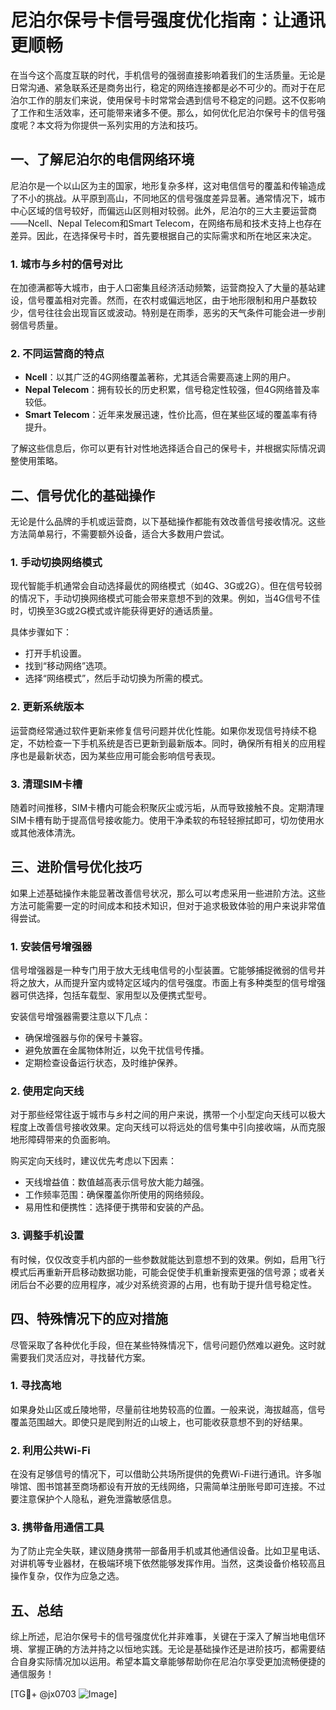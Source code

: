 # 尼泊尔保号卡信号强度优化指南：让通讯更顺畅

在当今这个高度互联的时代，手机信号的强弱直接影响着我们的生活质量。无论是日常沟通、紧急联系还是商务出行，稳定的网络连接都是必不可少的。而对于在尼泊尔工作的朋友们来说，使用保号卡时常常会遇到信号不稳定的问题。这不仅影响了工作和生活效率，还可能带来诸多不便。那么，如何优化尼泊尔保号卡的信号强度呢？本文将为你提供一系列实用的方法和技巧。

## 一、了解尼泊尔的电信网络环境

尼泊尔是一个以山区为主的国家，地形复杂多样，这对电信信号的覆盖和传输造成了不小的挑战。从平原到高山，不同地区的信号强度差异显著。通常情况下，城市中心区域的信号较好，而偏远山区则相对较弱。此外，尼泊尔的三大主要运营商——Ncell、Nepal Telecom和Smart Telecom，在网络布局和技术支持上也存在差异。因此，在选择保号卡时，首先要根据自己的实际需求和所在地区来决定。

### 1. 城市与乡村的信号对比
在加德满都等大城市，由于人口密集且经济活动频繁，运营商投入了大量的基站建设，信号覆盖相对完善。然而，在农村或偏远地区，由于地形限制和用户基数较少，信号往往会出现盲区或波动。特别是在雨季，恶劣的天气条件可能会进一步削弱信号质量。

### 2. 不同运营商的特点
- **Ncell**：以其广泛的4G网络覆盖著称，尤其适合需要高速上网的用户。
- **Nepal Telecom**：拥有较长的历史积累，信号稳定性较强，但4G网络普及率较低。
- **Smart Telecom**：近年来发展迅速，性价比高，但在某些区域的覆盖率有待提升。

了解这些信息后，你可以更有针对性地选择适合自己的保号卡，并根据实际情况调整使用策略。

## 二、信号优化的基础操作

无论是什么品牌的手机或运营商，以下基础操作都能有效改善信号接收情况。这些方法简单易行，不需要额外设备，适合大多数用户尝试。

### 1. 手动切换网络模式
现代智能手机通常会自动选择最优的网络模式（如4G、3G或2G）。但在信号较弱的情况下，手动切换网络模式可能会带来意想不到的效果。例如，当4G信号不佳时，切换至3G或2G模式或许能获得更好的通话质量。

具体步骤如下：
- 打开手机设置。
- 找到“移动网络”选项。
- 选择“网络模式”，然后手动切换为所需的模式。

### 2. 更新系统版本
运营商经常通过软件更新来修复信号问题并优化性能。如果你发现信号持续不稳定，不妨检查一下手机系统是否已更新到最新版本。同时，确保所有相关的应用程序也是最新状态，因为某些应用可能会影响信号表现。

### 3. 清理SIM卡槽
随着时间推移，SIM卡槽内可能会积聚灰尘或污垢，从而导致接触不良。定期清理SIM卡槽有助于提高信号接收能力。使用干净柔软的布轻轻擦拭即可，切勿使用水或其他液体清洗。

## 三、进阶信号优化技巧

如果上述基础操作未能显著改善信号状况，那么可以考虑采用一些进阶方法。这些方法可能需要一定的时间成本和技术知识，但对于追求极致体验的用户来说非常值得尝试。

### 1. 安装信号增强器
信号增强器是一种专门用于放大无线电信号的小型装置。它能够捕捉微弱的信号并将之放大，从而提升室内或特定区域内的信号强度。市面上有多种类型的信号增强器可供选择，包括车载型、家用型以及便携式型号。

安装信号增强器需要注意以下几点：
- 确保增强器与你的保号卡兼容。
- 避免放置在金属物体附近，以免干扰信号传播。
- 定期检查设备运行状态，及时维护保养。

### 2. 使用定向天线
对于那些经常往返于城市与乡村之间的用户来说，携带一个小型定向天线可以极大程度上改善信号接收效果。定向天线可以将远处的信号集中引向接收端，从而克服地形障碍带来的负面影响。

购买定向天线时，建议优先考虑以下因素：
- 天线增益值：数值越高表示信号放大能力越强。
- 工作频率范围：确保覆盖你所使用的网络频段。
- 易用性和便携性：选择便于携带和安装的产品。

### 3. 调整手机设置
有时候，仅仅改变手机内部的一些参数就能达到意想不到的效果。例如，启用飞行模式后再重新开启移动数据功能，可能会促使手机重新搜索更强的信号源；或者关闭后台不必要的应用程序，减少对系统资源的占用，也有助于提升信号稳定性。

## 四、特殊情况下的应对措施

尽管采取了各种优化手段，但在某些特殊情况下，信号问题仍然难以避免。这时就需要我们灵活应对，寻找替代方案。

### 1. 寻找高地
如果身处山区或丘陵地带，尽量前往地势较高的位置。一般来说，海拔越高，信号覆盖范围越大。即使只是爬到附近的山坡上，也可能收获意想不到的好结果。

### 2. 利用公共Wi-Fi
在没有足够信号的情况下，可以借助公共场所提供的免费Wi-Fi进行通讯。许多咖啡馆、图书馆甚至商场都设有开放的无线网络，只需简单注册账号即可连接。不过要注意保护个人隐私，避免泄露敏感信息。

### 3. 携带备用通信工具
为了防止完全失联，建议随身携带一部备用手机或其他通信设备。比如卫星电话、对讲机等专业器材，在极端环境下依然能够发挥作用。当然，这类设备价格较高且操作复杂，仅作为应急之选。

## 五、总结

综上所述，尼泊尔保号卡的信号强度优化并非难事，关键在于深入了解当地电信环境、掌握正确的方法并持之以恒地实践。无论是基础操作还是进阶技巧，都需要结合自身实际情况加以运用。希望本篇文章能够帮助你在尼泊尔享受更加流畅便捷的通信服务！

[TG💪+ @jx0703 ![Image](https://github.com/user-attachments/assets/dbca1d08-cadb-493c-b0ec-ad6f7a83f270)]